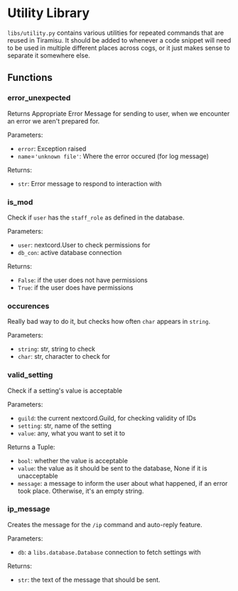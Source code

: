 # Utility Library
`libs/utility.py` contains various utilities for repeated commands that are reused in Tiramisu. It should be added to whenever a code snippet will need to be used in multiple different places across cogs, or it just makes sense to separate it somewhere else.

## Functions

### error_unexpected
Returns Appropriate Error Message for sending to user, when we encounter an error we aren't prepared for. 

Parameters:
- `error`: Exception raised
- `name`=`'unknown file'`: Where the error occured (for log message)

Returns:
- `str`: Error message to respond to interaction with

### is_mod
Check if `user` has the `staff_role` as defined in the database. 

Parameters:
- `user`: nextcord.User to check permissions for
- `db_con`: active database connection 

Returns:
- `False`: if the user does not have permissions
- `True`: if the user does have permissions

### occurences
Really bad way to do it, but checks how often `char` appears in `string`.

Parameters:
- `string`: str, string to check
- `char`: str, character to check for

### valid_setting
Check if a setting's value is acceptable

Parameters:
- `guild`: the current nextcord.Guild, for checking validity of IDs
- `setting`: str, name of the setting
- `value`: any, what you want to set it to

Returns a Tuple:
- `bool`: whether the value is acceptable
- `value`: the value as it should be sent to the database, None if it is unacceptable
- `message`: a message to inform the user about what happened, if an error took place. Otherwise, it's an empty string.

### ip_message
Creates the message for the `/ip` command and auto-reply feature.

Parameters:
- `db`: a `libs.database.Database` connection to fetch settings with

Returns:
- `str`: the text of the message that should be sent.